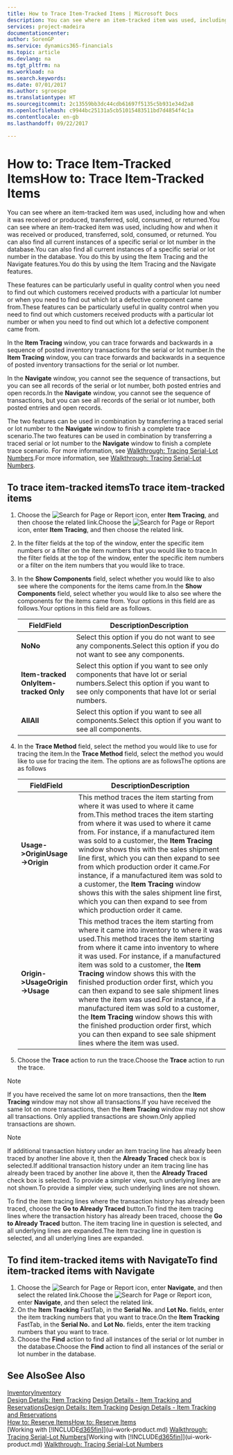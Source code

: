 ```yaml
---
title: How to Trace Item-Tracked Items | Microsoft Docs
description: You can see where an item-tracked item was used, including how and when it was received or produced, transferred, sold, consumed, or returned. You can also find all current instances of a specific serial or lot number in the database. You do this by using the Item Tracing and the Navigate features.
services: project-madeira
documentationcenter: 
author: SorenGP
ms.service: dynamics365-financials
ms.topic: article
ms.devlang: na
ms.tgt_pltfrm: na
ms.workload: na
ms.search.keywords: 
ms.date: 07/01/2017
ms.author: sgroespe
ms.translationtype: HT
ms.sourcegitcommit: 2c13559bb3dc44cdb61697f5135c5b931e34d2a8
ms.openlocfilehash: c9944bc25131a5cb51015483511bd7d4854f4c1a
ms.contentlocale: en-gb
ms.lasthandoff: 09/22/2017

---
```

# <a name="how-to-trace-item-tracked-items"></a><span data-ttu-id="8e81d-105">How to: Trace Item-Tracked Items</span><span class="sxs-lookup"><span data-stu-id="8e81d-105">How to: Trace Item-Tracked Items</span></span>
<span data-ttu-id="8e81d-106">You can see where an item-tracked item was used, including how and when it was received or produced, transferred, sold, consumed, or returned.</span><span class="sxs-lookup"><span data-stu-id="8e81d-106">You can see where an item-tracked item was used, including how and when it was received or produced, transferred, sold, consumed, or returned.</span></span> <span data-ttu-id="8e81d-107">You can also find all current instances of a specific serial or lot number in the database.</span><span class="sxs-lookup"><span data-stu-id="8e81d-107">You can also find all current instances of a specific serial or lot number in the database.</span></span> <span data-ttu-id="8e81d-108">You do this by using the Item Tracing and the Navigate features.</span><span class="sxs-lookup"><span data-stu-id="8e81d-108">You do this by using the Item Tracing and the Navigate features.</span></span>  

 <span data-ttu-id="8e81d-109">These features can be particularly useful in quality control when you need to find out which customers received products with a particular lot number or when you need to find out which lot a defective component came from.</span><span class="sxs-lookup"><span data-stu-id="8e81d-109">These features can be particularly useful in quality control when you need to find out which customers received products with a particular lot number or when you need to find out which lot a defective component came from.</span></span>  

 <span data-ttu-id="8e81d-110">In the **Item Tracing** window, you can trace forwards and backwards in a sequence of posted inventory transactions for the serial or lot number.</span><span class="sxs-lookup"><span data-stu-id="8e81d-110">In the **Item Tracing** window, you can trace forwards and backwards in a sequence of posted inventory transactions for the serial or lot number.</span></span>  

 <span data-ttu-id="8e81d-111">In the **Navigate** window, you cannot see the sequence of transactions, but you can see all records of the serial or lot number, both posted entries and open records.</span><span class="sxs-lookup"><span data-stu-id="8e81d-111">In the **Navigate** window, you cannot see the sequence of transactions, but you can see all records of the serial or lot number, both posted entries and open records.</span></span>  

 <span data-ttu-id="8e81d-112">The two features can be used in combination by transferring a traced serial or lot number to the **Navigate** window to finish a complete trace scenario.</span><span class="sxs-lookup"><span data-stu-id="8e81d-112">The two features can be used in combination by transferring a traced serial or lot number to the **Navigate** window to finish a complete trace scenario.</span></span> <span data-ttu-id="8e81d-113">For more information, see [Walkthrough: Tracing Serial-Lot Numbers](walkthrough-tracing-serial-lot-numbers.md).</span><span class="sxs-lookup"><span data-stu-id="8e81d-113">For more information, see [Walkthrough: Tracing Serial-Lot Numbers](walkthrough-tracing-serial-lot-numbers.md).</span></span>  

## <a name="to-trace-item-tracked-items"></a><span data-ttu-id="8e81d-114">To trace item-tracked items</span><span class="sxs-lookup"><span data-stu-id="8e81d-114">To trace item-tracked items</span></span>  

1.  <span data-ttu-id="8e81d-115">Choose the ![Search for Page or Report](media/ui-search/search_small.png "Search for Page or Report icon") icon, enter **Item Tracing**, and then choose the related link.</span><span class="sxs-lookup"><span data-stu-id="8e81d-115">Choose the ![Search for Page or Report](media/ui-search/search_small.png "Search for Page or Report icon") icon, enter **Item Tracing**, and then choose the related link.</span></span>  
2.  <span data-ttu-id="8e81d-116">In the filter fields at the top of the window, enter the specific item numbers or a filter on the item numbers that you would like to trace.</span><span class="sxs-lookup"><span data-stu-id="8e81d-116">In the filter fields at the top of the window, enter the specific item numbers or a filter on the item numbers that you would like to trace.</span></span>  
3.  <span data-ttu-id="8e81d-117">In the **Show Components** field, select whether you would like to also see where the components for the items came from.</span><span class="sxs-lookup"><span data-stu-id="8e81d-117">In the **Show Components** field, select whether you would like to also see where the components for the items came from.</span></span> <span data-ttu-id="8e81d-118">Your options in this field are as follows.</span><span class="sxs-lookup"><span data-stu-id="8e81d-118">Your options in this field are as follows.</span></span>  

    |<span data-ttu-id="8e81d-119">Field</span><span class="sxs-lookup"><span data-stu-id="8e81d-119">Field</span></span>|<span data-ttu-id="8e81d-120">Description</span><span class="sxs-lookup"><span data-stu-id="8e81d-120">Description</span></span>|  
    |----------------------------------|---------------------------------------|  
    |<span data-ttu-id="8e81d-121">**No**</span><span class="sxs-lookup"><span data-stu-id="8e81d-121">**No**</span></span>|<span data-ttu-id="8e81d-122">Select this option if you do not want to see any components.</span><span class="sxs-lookup"><span data-stu-id="8e81d-122">Select this option if you do not want to see any components.</span></span>|  
    |<span data-ttu-id="8e81d-123">**Item-tracked Only**</span><span class="sxs-lookup"><span data-stu-id="8e81d-123">**Item-tracked Only**</span></span>|<span data-ttu-id="8e81d-124">Select this option if you want to see only components that have lot or serial numbers.</span><span class="sxs-lookup"><span data-stu-id="8e81d-124">Select this option if you want to see only components that have lot or serial numbers.</span></span>|  
    |<span data-ttu-id="8e81d-125">**All**</span><span class="sxs-lookup"><span data-stu-id="8e81d-125">**All**</span></span>|<span data-ttu-id="8e81d-126">Select this option if you want to see all components.</span><span class="sxs-lookup"><span data-stu-id="8e81d-126">Select this option if you want to see all components.</span></span>|  

4.  <span data-ttu-id="8e81d-127">In the **Trace Method** field, select the method you would like to use for tracing the item.</span><span class="sxs-lookup"><span data-stu-id="8e81d-127">In the **Trace Method** field, select the method you would like to use for tracing the item.</span></span> <span data-ttu-id="8e81d-128">The options are as follows</span><span class="sxs-lookup"><span data-stu-id="8e81d-128">The options are as follows</span></span>  

    |<span data-ttu-id="8e81d-129">Field</span><span class="sxs-lookup"><span data-stu-id="8e81d-129">Field</span></span>|<span data-ttu-id="8e81d-130">Description</span><span class="sxs-lookup"><span data-stu-id="8e81d-130">Description</span></span>|  
    |----------------------------------|---------------------------------------|  
    |<span data-ttu-id="8e81d-131">**Usage->Origin**</span><span class="sxs-lookup"><span data-stu-id="8e81d-131">**Usage->Origin**</span></span>|<span data-ttu-id="8e81d-132">This method traces the item starting from where it was used to where it came from.</span><span class="sxs-lookup"><span data-stu-id="8e81d-132">This method traces the item starting from where it was used to where it came from.</span></span> <span data-ttu-id="8e81d-133">For instance, if a manufactured item was sold to a customer, the **Item Tracing** window shows this with the sales shipment line first, which you can then expand to see from which production order it came.</span><span class="sxs-lookup"><span data-stu-id="8e81d-133">For instance, if a manufactured item was sold to a customer, the **Item Tracing** window shows this with the sales shipment line first, which you can then expand to see from which production order it came.</span></span>|  
    |<span data-ttu-id="8e81d-134">**Origin->Usage**</span><span class="sxs-lookup"><span data-stu-id="8e81d-134">**Origin->Usage**</span></span>|<span data-ttu-id="8e81d-135">This method traces the item starting from where it came into inventory to where it was used.</span><span class="sxs-lookup"><span data-stu-id="8e81d-135">This method traces the item starting from where it came into inventory to where it was used.</span></span> <span data-ttu-id="8e81d-136">For instance, if a manufactured item was sold to a customer, the **Item Tracing** window shows this with the finished production order first, which you can then expand to see sale shipment lines where the item was used.</span><span class="sxs-lookup"><span data-stu-id="8e81d-136">For instance, if a manufactured item was sold to a customer, the **Item Tracing** window shows this with the finished production order first, which you can then expand to see sale shipment lines where the item was used.</span></span>|  

5.  <span data-ttu-id="8e81d-137">Choose the **Trace** action to run the trace.</span><span class="sxs-lookup"><span data-stu-id="8e81d-137">Choose the **Trace** action to run the trace.</span></span>  

> [!NOTE]  
>  <span data-ttu-id="8e81d-138">If you have received the same lot on more transactions, then the **Item Tracing** window may not show all transactions.</span><span class="sxs-lookup"><span data-stu-id="8e81d-138">If you have received the same lot on more transactions, then the **Item Tracing** window may not show all transactions.</span></span> <span data-ttu-id="8e81d-139">Only applied transactions are shown.</span><span class="sxs-lookup"><span data-stu-id="8e81d-139">Only applied transactions are shown.</span></span>  

> [!NOTE]  
>  <span data-ttu-id="8e81d-140">If additional transaction history under an item tracing line has already been traced by another line above it, then the **Already Traced** check box is selected.</span><span class="sxs-lookup"><span data-stu-id="8e81d-140">If additional transaction history under an item tracing line has already been traced by another line above it, then the **Already Traced** check box is selected.</span></span> <span data-ttu-id="8e81d-141">To provide a simpler view, such underlying lines are not shown.</span><span class="sxs-lookup"><span data-stu-id="8e81d-141">To provide a simpler view, such underlying lines are not shown.</span></span>  
>   
>  <span data-ttu-id="8e81d-142">To find the item tracing lines where the transaction history has already been traced, choose the **Go to Already Traced** button.</span><span class="sxs-lookup"><span data-stu-id="8e81d-142">To find the item tracing lines where the transaction history has already been traced, choose the **Go to Already Traced** button.</span></span> <span data-ttu-id="8e81d-143">The item tracing line in question is selected, and all underlying lines are expanded.</span><span class="sxs-lookup"><span data-stu-id="8e81d-143">The item tracing line in question is selected, and all underlying lines are expanded.</span></span>  

## <a name="to-find-item-tracked-items-with-navigate"></a><span data-ttu-id="8e81d-144">To find item-tracked items with Navigate</span><span class="sxs-lookup"><span data-stu-id="8e81d-144">To find item-tracked items with Navigate</span></span>  

1.  <span data-ttu-id="8e81d-145">Choose the ![Search for Page or Report](media/ui-search/search_small.png "Search for Page or Report icon") icon, enter **Navigate**, and then select the related link.</span><span class="sxs-lookup"><span data-stu-id="8e81d-145">Choose the ![Search for Page or Report](media/ui-search/search_small.png "Search for Page or Report icon") icon, enter **Navigate**, and then select the related link.</span></span>  
2.  <span data-ttu-id="8e81d-146">On the **Item Tracking** FastTab, in the **Serial No.** and **Lot No.** fields, enter the item tracking numbers that you want to trace.</span><span class="sxs-lookup"><span data-stu-id="8e81d-146">On the **Item Tracking** FastTab, in the **Serial No.** and **Lot No.** fields, enter the item tracking numbers that you want to trace.</span></span>  
3.  <span data-ttu-id="8e81d-147">Choose the **Find** action to find all instances of the serial or lot number in the database.</span><span class="sxs-lookup"><span data-stu-id="8e81d-147">Choose the **Find** action to find all instances of the serial or lot number in the database.</span></span>  

## <a name="see-also"></a><span data-ttu-id="8e81d-148">See Also</span><span class="sxs-lookup"><span data-stu-id="8e81d-148">See Also</span></span>  
[<span data-ttu-id="8e81d-149">Inventory</span><span class="sxs-lookup"><span data-stu-id="8e81d-149">Inventory</span></span>](inventory-manage-inventory.md)  
<span data-ttu-id="8e81d-150">[Design Details: Item Tracking](design-details-item-tracking.md)
[Design Details - Item Tracking and Reservations](design-details-item-tracking-and-reservations.md)</span><span class="sxs-lookup"><span data-stu-id="8e81d-150">[Design Details: Item Tracking](design-details-item-tracking.md)
[Design Details - Item Tracking and Reservations](design-details-item-tracking-and-reservations.md)</span></span>  
[<span data-ttu-id="8e81d-151">How to: Reserve Items</span><span class="sxs-lookup"><span data-stu-id="8e81d-151">How to: Reserve Items</span></span>](inventory-how-to-reserve-items.md)  
<span data-ttu-id="8e81d-152">[Working with [!INCLUDE[d365fin](includes/d365fin_md.md)]](ui-work-product.md)
[Walkthrough: Tracing Serial-Lot Numbers](walkthrough-tracing-serial-lot-numbers.md)</span><span class="sxs-lookup"><span data-stu-id="8e81d-152">[Working with [!INCLUDE[d365fin](includes/d365fin_md.md)]](ui-work-product.md)
[Walkthrough: Tracing Serial-Lot Numbers](walkthrough-tracing-serial-lot-numbers.md)</span></span>

